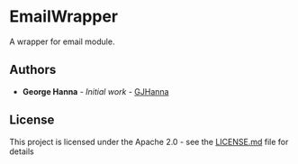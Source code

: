 # EmailWrapper
A wrapper for email module.

## Authors
* **George Hanna** - *Initial work* - [GJHanna](https://github.com/GJHanna)

## License
This project is licensed under the Apache 2.0 - see the [LICENSE.md](LICENSE.md) file for details
